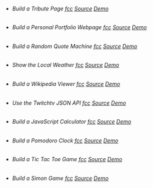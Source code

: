 * ###### Build a Tribute Page [fcc](https://www.freecodecamp.org/challenges/build-a-tribute-page) [Source](01-tribute-page/) [Demo](https://codepen.io/TdMichael/full/jVGGoX)
* ###### Build a Personal Portfolio Webpage [fcc](https://www.freecodecamp.org/challenges/build-a-personal-portfolio-webpage) [Source](02-personal-portfolio-page/) [Demo](https://codepen.io/TdMichael/full/pNdVbg)
* ###### Build a Random Quote Machine [fcc](https://www.freecodecamp.org/challenges/build-a-random-quote-machine) [Source](03-random-quote-machine/) [Demo](https://codepen.io/TdMichael/full/pRGVWw)
* ###### Show the Local Weather [fcc](https://www.freecodecamp.org/challenges/show-the-local-weather) [Source](04-local-weather-app/) [Demo](https://codepen.io/TdMichael/full/oYKBEy)
* ###### Build a Wikipedia Viewer [fcc](https://www.freecodecamp.org/challenges/build-a-wikipedia-viewer) [Source](05-wikipedia-viewer/) [Demo](https://codepen.io/TdMichael/full/ZBgMZq)
* ###### Use the Twitchtv JSON API [fcc](https://www.freecodecamp.org/challenges/use-the-twitchtv-json-api) [Source](06-twitch.tv-json-api/) [Demo](https://codepen.io/TdMichael/full/pRWbew)
* ###### Build a JavaScript Calculator [fcc](https://www.freecodecamp.org/challenges/build-a-javascript-calculator) [Source](07-javascript-calculator/) [Demo](https://codepen.io/TdMichael/full/gLerPy)
* ###### Build a Pomodoro Clock [fcc](https://www.freecodecamp.org/challenges/build-a-pomodoro-clock) [Source](08-pomodoro-clock/) [Demo](https://codepen.io/TdMichael/full/EZwKev)
* ###### Build a Tic Tac Toe Game [fcc](https://www.freecodecamp.org/challenges/build-a-tic-tac-toe-game) [Source](09-tic-tac-toe/) [Demo](https://codepen.io/TdMichael/full/wgrGOv)
* ###### Build a Simon Game [fcc](https://www.freecodecamp.org/challenges/build-a-simon-game) [Source](10-simon-game/) [Demo](https://codepen.io/TdMichael/full/jyGrry)
